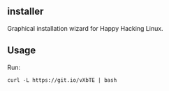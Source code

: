 ## installer

Graphical installation wizard for Happy Hacking Linux.

## Usage

Run: 
```
curl -L https://git.io/vXbTE | bash
```

